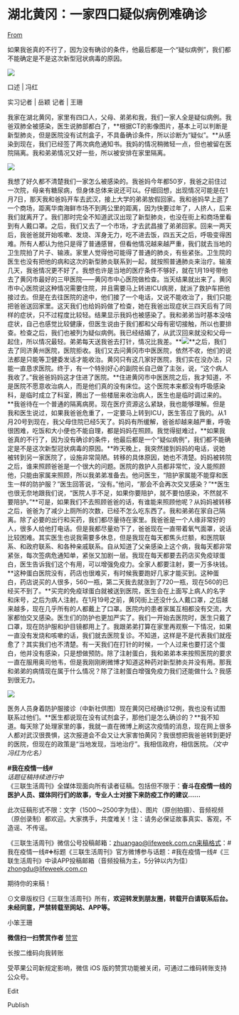 # 湖北黄冈：一家四口疑似病例难确诊

[From](https://mp.weixin.qq.com/s/DgYS6o-EhDCdN41_Za075A)  

如果我爸真的不行了，因为没有确诊的条件，他最后都是一个“疑似病例”，我们都不能确定是不是这次新型冠状病毒的原因。

![](https://res.cloudinary.com/dqvsulqdb/image/upload/v1580995349/r0mx6fwinmzvnrrpl30t.gif)

口述 | 冯红

实习记者 | 岳颖 记者 | 王珊

我家在湖北黄冈，家里有四口人，父母、弟弟和我，我们一家人全是疑似病例。我爸双肺全被感染，医生说肺部都白了，**根据CT的影像图片，基本上可以判断是新型肺炎，但是医院没有试剂盒子，不具备确诊条件，所以诊断为“疑似”。**从感染到现在，我们已经签了两次病危通知书。我妈的情况稍微轻一点，但也被留在医院隔离。我和弟弟情况又好一些，所以被安排在家里隔离。

![](https://res.cloudinary.com/dqvsulqdb/image/upload/v1580995349/kufqejp0gkuaej4h5xsc.png)

我想了好久都不清楚我们一家怎么被感染的。我爸妈今年都50岁，我爸之前住过一次院，母亲有糖尿病，但身体总体来说还可以。仔细回想，出现情况可能是在1月7日，那天我和爸妈开车去武汉，接上大学的弟弟放假回家。我和爸妈早上逛了一个商场，距离华南海鲜市场不到两公里的距离，因为快要过年了，人挤人，后来我们就离开了。我们那时完全不知道武汉出现了新型肺炎，也没在街上和商场里看到有人戴口罩。之后，我们又去了一个市场，才去武昌接了弟弟回家。回来一两天后，我爸爸就开始咳嗽、发烧、浑身无力，吃不进去饭，四五天之后，呼吸变得困难。所有人都认为他只是得了普通感冒，但看他情况越来越严重，我们就去当地的卫生院拍了片子、输液。家里人觉得他可能得了普通的肺炎，有些紧张。卫生院的医生也没有把他的病和这次的新型肺炎联系到一起，就按照普通肺炎来治疗。输液几天，我爸情况更不好了。我想也许是当地的医疗条件不够好，就在1月19号带他去了黄冈市最好的三甲医院——黄冈市中心医院做检查。当天结果就出来了。黄冈市中心医院说这种情况需要住院，并且需要马上转进ICU病房，就派了救护车把他接过去。但是在去往医院的途中，他们接了一个电话，又说不能收治了，我们只能把爸爸送回家里。这天我们也给妈妈做了检查，她在我爸出现症状三四天后有了同样的症状，只不过程度比较轻。结果显示我妈也被感染了。我和弟弟当时基本没啥症状，自己也感觉比较健康，但医生说由于我们都和父母有密切接触，所以也要排查。检查之后，我们也被列为疑似病例。我已经结婚了，从武汉回来就没和父母一起住，所以情况最轻。弟弟每天送我爸去打针，情况比我差。**![](https://res.cloudinary.com/dqvsulqdb/image/upload/v1580995350/e3su2b0swkacuh0q8vkh.jpg)**之后，我们去了同济黄州医院，医院拒收。我们又去问黄冈市中医医院，依然不收，他们的说法都是只能等卫健委发话才能收治。黄冈只有这几家好医院，我们实在没办法，只能一直恳求医院。终于，有一个特别好心的副院长自己做了主张，说，“这个病人我收了。”我爸爸妈妈这才住进了医院。**住进黄冈市中医医院之后，我才知道，不是医院不愿意收治病人，而是他们真的没有床位。这个医院本来都没有呼吸感染科，是临时成立了科室，腾出了一些楼层来收治病人，医生也是临时调过来的。**我爸待在一个普通的隔离病房。现在医疗资源这么紧缺，我也能够理解。但是我和医生说过，如果我爸爸危重了，一定要马上转到ICU，医生答应了我的。从1月20号到现在，我父母住院已经5天了。妈妈有所缓解，爸爸却越来越严重，呼吸很困难，吃饭和大小便也不能自理，都是妈妈在照顾。我觉得挺难过，**如果我爸真的不行了，因为没有确诊的条件，他最后都是一个“疑似病例”，我们都不能确定是不是这次新型冠状病毒的原因。**昨天晚上，我突然接到妈妈的电话，说她被转到另一家医院了，设施非常简陋。转移的具体原因，她也不清楚。妈妈被转院之后，谁来照顾爸爸是一个很大的问题。医院的救护人员都非常忙，没人能照顾他，只能由家属来照顾，所以我弟弟准备去。他问医生，“陪护家属能不能穿和医生一样的防护服？”医生回答说，“没有。”他问，“那会不会再次交叉感染？”**医生也很无奈地跟我们说，“医院人手不足，如果你要陪护，就不要怕感染，不然就不要陪护。”**可是，如果我们不去照顾爸爸的话，有谁能来照顾他呢？从妈妈被转移之后，爸爸为了减少上厕所的次数，已经不怎么吃东西了。我和弟弟在家自己隔离。除了必要的出行和买药，我们都尽量待在家里。我爸爸是一个人缘非常好的人，很多人给他打电话。但是我都尽量劝下了，爸爸现在一直带着氧气面罩，说话比较困难。其实医生也说我需要多休息，但是我现在每天都焦头烂额，和医院联系、和政府联系、和各种亲戚联系。自从知道了父亲感染上这个病，我每天都非常紧张，每次签病危通知单，紧张又加剧一层。我现在每天都要去药店买免疫球蛋白，医生告诉我们这个有用，可以增强免疫力。全家人都要注射，要一万多块钱。**这种蛋白医院没有，药店也很难买，有时候我要跑好几家才能买到。这种蛋白，药店说买的人很多，560一瓶，第二天我去就涨到了720一瓶，现在560的已经买不到了。**买完的免疫球蛋白就被送到医院，医生会在上面写上病人的名字和床号，之后为病人注射。在1月19号之前，黄冈街上还没什么人戴口罩，之后越来越多，现在几乎所有的人都戴上了口罩。医院内的患者家属互相都没有交流，大家都怕交叉感染。医生们的防护也更加严实了。我们一开始去医院时，医生只戴了口罩，现在防护服和护目镜都用上了。我跟弟弟打算在家里再观察一下情况，如果一直没有发烧和咳嗽的话，我们就去医院复诊。不知道，这样是不是代表我们就痊愈了？其实我们也不清楚。有一天我们在打针的时候，一个人过来也要打这个蛋白，他并没有感染，只是想做预防。除了注射蛋白，我和弟弟本来按照医院的要求一直在服用奥司他韦，但是我刚刚刷微博才知道这种药对新型肺炎并没有用。那我和弟弟的病情现在属于什么情况？除了注射蛋白增强免疫力我们还能做什么？我感到很无力。

![](https://res.cloudinary.com/dqvsulqdb/image/upload/v1580995353/dk4xkl2rhoce7v8315xo.jpg)

医务人员身着防护服接诊（中新社供图）现在黄冈已经确诊12例，我也没有试图联系过他们。**医生都说现在没有试剂盒子，那他们是怎么确诊的？**我不知道。每天除了处理家里的事，我就一直在微博上刷这次疫情的消息，现在网上很多人都对武汉很畏惧，这次报道会不会又让大家害怕黄冈？我很想把我爸爸转到更好的医院，但现在的政策是“当地发现，当地治疗”。我相信政府，相信医院。_（文中冯红为化名）_  

**#我在疫情一线#**  
_话题征稿持续进行中_  
《三联生活周刊》全媒体现面向所有读者征稿。包括但不限于：**奋斗在疫情一线的医护人员、媒体同行们的故事，专业人士对接下来防疫工作的建议……**

此次征稿形式不限：文字（1500～2500字为佳）、图片（原创拍摄）、音频视频（原创录制）都欢迎。大家携手，共度难关！注：请务必保证故事真实、客观，不造谣、不传谣。

《三联生活周刊》微信公号投稿邮箱：zhuangao@lifeweek.com.cn来稿格式：#我在疫情一线#➕标题《三联生活周刊》官方微博参与话题：#我在疫情一线#《三联生活周刊》中读APP投稿邮箱（音频投稿为主，5分钟以内为佳）zhongdu@lifeweek.com.cn

期待你的来稿！

⊙文章版权归《三联生活周刊》所有，**欢迎转发到朋友圈，转载开白请联系后台。未经同意，严禁转载至网站、APP等。**

小笨王珊

**微信扫一扫赞赏作者** [赞赏](##)

长按二维码向我转账

受苹果公司新规定影响，微信 iOS 版的赞赏功能被关闭，可通过二维码转账支持公众号。

Edit

Publish
